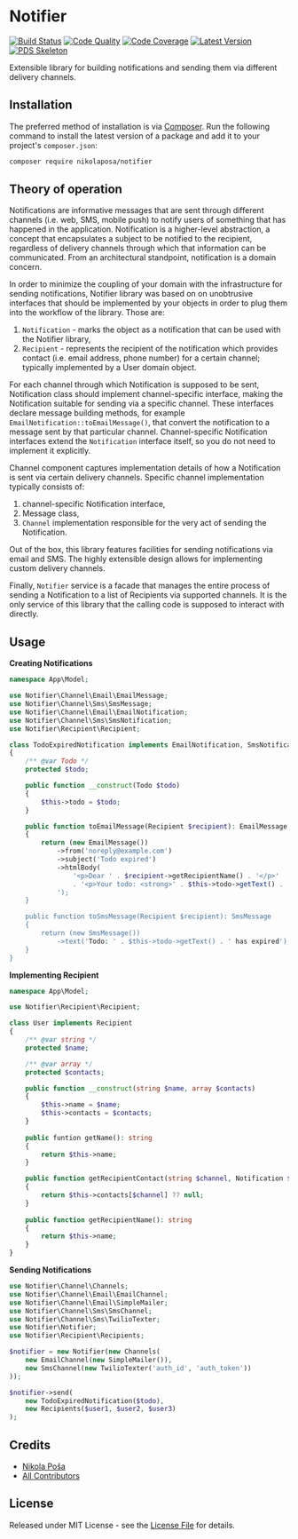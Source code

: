 # Notifier

[![Build Status][ico-build]][link-build]
[![Code Quality][ico-code-quality]][link-code-quality]
[![Code Coverage][ico-code-coverage]][link-code-coverage]
[![Latest Version][ico-version]][link-packagist]
[![PDS Skeleton][ico-pds]][link-pds]

Extensible library for building notifications and sending them via different delivery channels.

## Installation

The preferred method of installation is via [Composer](http://getcomposer.org/). Run the following command to install 
the latest version of a package and add it to your project's `composer.json`:

```bash
composer require nikolaposa/notifier
```

## Theory of operation

Notifications are informative messages that are sent through different channels (i.e. web, SMS, mobile push) to notify 
users of something that has happened in the application. Notification is a higher-level abstraction, a concept that 
encapsulates a subject to be notified to the recipient, regardless of delivery channels through which that information 
can be communicated. From an architectural standpoint, notification is a domain concern.

In order to minimize the coupling of your domain with the infrastructure for sending notifications, Notifier library was 
based on on unobtrusive interfaces that should be implemented by your objects in order to plug them into the workflow of 
the library. Those are:

1. `Notification` - marks the object as a notification that can be used with the Notifier library,
2. `Recipient` - represents the recipient of the notification which provides contact (i.e. email address, phone number) 
for a certain channel; typically implemented by a User domain object.

For each channel through which Notification is supposed to be sent, Notification class should implement channel-specific 
interface, making the Notification suitable for sending via a specific channel. These interfaces declare message 
building methods, for example `EmailNotification::toEmailMessage()`, that convert the notification to a message sent by 
that particular channel. Channel-specific Notification interfaces extend the `Notification` interface itself, so you do 
not need to implement it explicitly.

Channel component captures implementation details of how a Notification is sent via certain delivery channels. Specific 
channel implementation typically consists of:

1. channel-specific Notification interface,
2. Message class,
3. `Channel` implementation responsible for the very act of sending the Notification.

Out of the box, this library features facilities for sending notifications via email and SMS. The highly extensible 
design allows for implementing custom delivery channels.

Finally, `Notifier` service is a facade that manages the entire process of sending a Notification to a list of 
Recipients via supported channels. It is the only service of this library that the calling code is supposed to interact 
with directly.

## Usage

**Creating Notifications**

```php
namespace App\Model;

use Notifier\Channel\Email\EmailMessage;
use Notifier\Channel\Sms\SmsMessage;
use Notifier\Channel\Email\EmailNotification;
use Notifier\Channel\Sms\SmsNotification;
use Notifier\Recipient\Recipient;

class TodoExpiredNotification implements EmailNotification, SmsNotification
{
    /** @var Todo */
    protected $todo;

    public function __construct(Todo $todo)
    {
        $this->todo = $todo;
    }

    public function toEmailMessage(Recipient $recipient): EmailMessage
    {
        return (new EmailMessage())
            ->from('noreply@example.com')
            ->subject('Todo expired')
            ->htmlBody(
                '<p>Dear ' . $recipient->getRecipientName() . '</p>'
                . '<p>Your todo: <strong>' . $this->todo->getText() . '</strong> has expired.</p>'
            ');
    }

    public function toSmsMessage(Recipient $recipient): SmsMessage
    {
        return (new SmsMessage())
            ->text('Todo: ' . $this->todo->getText() . ' has expired');
    }
}
```

**Implementing Recipient**

```php
namespace App\Model;

use Notifier\Recipient\Recipient;

class User implements Recipient
{
    /** @var string */
    protected $name;

    /** @var array */
    protected $contacts;

    public function __construct(string $name, array $contacts)
    {
        $this->name = $name;
        $this->contacts = $contacts;
    }
    
    public funtion getName(): string
    {
        return $this->name;
    }

    public function getRecipientContact(string $channel, Notification $notification): ?string
    {
        return $this->contacts[$channel] ?? null;
    }
    
    public function getRecipientName(): string
    {
        return $this->name;
    }
}
```

**Sending Notifications**

```php
use Notifier\Channel\Channels;
use Notifier\Channel\Email\EmailChannel;
use Notifier\Channel\Email\SimpleMailer;
use Notifier\Channel\Sms\SmsChannel;
use Notifier\Channel\Sms\TwilioTexter;
use Notifier\Notifier;
use Notifier\Recipient\Recipients;

$notifier = new Notifier(new Channels(
    new EmailChannel(new SimpleMailer()),
    new SmsChannel(new TwilioTexter('auth_id', 'auth_token'))
));

$notifier->send(
    new TodoExpiredNotification($todo), 
    new Recipients($user1, $user2, $user3)
);
```

## Credits

- [Nikola Poša][link-author]
- [All Contributors][link-contributors]

## License

Released under MIT License - see the [License File](LICENSE) for details.


[ico-version]: https://poser.pugx.org/nikolaposa/notifier/v/stable
[ico-build]: https://travis-ci.com/nikolaposa/notifier.svg?branch=master
[ico-code-coverage]: https://scrutinizer-ci.com/g/nikolaposa/notifier/badges/coverage.png?b=master
[ico-code-quality]: https://scrutinizer-ci.com/g/nikolaposa/notifier/badges/quality-score.png?b=master
[ico-pds]: https://img.shields.io/badge/pds-skeleton-blue.svg

[link-packagist]: https://packagist.org/packages/nikolaposa/notifier
[link-build]: https://travis-ci.com/nikolaposa/notifier
[link-code-coverage]: https://scrutinizer-ci.com/g/nikolaposa/notifier/code-structure
[link-code-quality]: https://scrutinizer-ci.com/g/nikolaposa/notifier
[link-pds]: https://github.com/php-pds/skeleton
[link-author]: https://github.com/nikolaposa
[link-contributors]: ../../contributors
